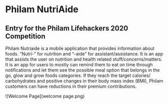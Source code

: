 # Philam NutriAide

## Entry for the Philam Lifehackers 2020 Competition

Philam Nutriaide is a mobile application that provides information about foods. “Nutri-” for nutrition and “-aide” for assistant/assistance. It is an app that assists the user on nutrition and health related stuff/concerns/matters.  It is an app for users to mostly can remind them to eat on time through notifications and let them see the possible meal option that belongs in the go, glow and grow foods categories. If they reach the target calories/ carbohydrates and positive changes in their body mass index (BMI), Philam customers can have reductions in their premium contributions.

![Welcome Page](welcome page.png)
